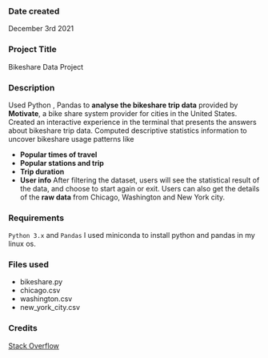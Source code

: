 

### Date created
December 3rd 2021

### Project Title
Bikeshare Data Project 

### Description
 Used Python , Pandas to **analyse the bikeshare trip data** provided by **Motivate**, a bike share system provider for cities in the United States. Created an interactive experience in the terminal that presents the answers about bikeshare trip data. Computed descriptive statistics information to uncover bikeshare usage patterns like
 - **Popular times of travel**
 - **Popular stations and trip**
 - **Trip duration**
 - **User info**
 After filtering the dataset, users will see the statistical result of the data, and choose to start again or exit.
 Users can also get the details of the **raw data** from Chicago, Washington and New York city. 

### Requirements
`Python 3.x` and `Pandas`
I used miniconda to install python and pandas in my linux os. 

### Files used
* bikeshare.py
* chicago.csv
* washington.csv
* new_york_city.csv

### Credits
[Stack Overflow](https://stackoverflow.com)

